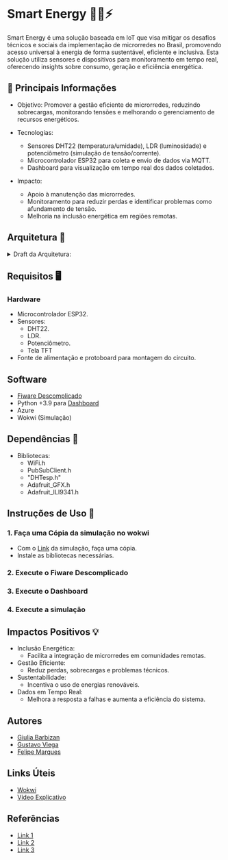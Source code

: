 # Smart Energy 🍃🧠⚡

Smart Energy é uma solução baseada em IoT que visa mitigar os desafios técnicos e sociais da implementação de microrredes no Brasil, 
promovendo acesso universal à energia de forma sustentável, eficiente e inclusiva. 
Esta solução utiliza sensores e dispositivos para monitoramento em tempo real, oferecendo insights sobre consumo, geração e eficiência energética.

## 📌 Principais Informações
- Objetivo: Promover a gestão eficiente de microrredes, reduzindo sobrecargas, monitorando tensões e melhorando o gerenciamento de recursos energéticos.
- Tecnologias:

    - Sensores DHT22 (temperatura/umidade), LDR (luminosidade) e potenciômetro (simulação de tensão/corrente).
    - Microcontrolador ESP32 para coleta e envio de dados via MQTT.
    - Dashboard para visualização em tempo real dos dados coletados.
- Impacto:
  - Apoio à manutenção das microrredes.
  - Monitoramento para reduzir perdas e identificar problemas como afundamento de tensão.
  - Melhoria na inclusão energética em regiões remotas.
 
## Arquitetura 🔨
<details>
    <summary>Draft da Arquitetura:</summary>
    <img src="Arquitetura_SmartEnergy.png"  />
  </details>

## Requisitos 🖥️
### Hardware
- Microcontrolador ESP32.
- Sensores:
    - DHT22.
    - LDR.
    - Potenciômetro.
    - Tela TFT
- Fonte de alimentação e protoboard para montagem do circuito.
## Software
- [Fiware Descomplicado](https://github.com/fabiocabrini/fiware)
- Python +3.9 para [Dashboard](dashboard.py)
- Azure
- Wokwi (Simulação)

## Dependências 📝
- Bibliotecas:
  - WiFi.h
  - PubSubClient.h
  - "DHTesp.h"
  - Adafruit_GFX.h
  - Adafruit_ILI9341.h

## Instruções de Uso 🚀
### 1. Faça uma Cópia da simulação no wokwi
- Com o [Link](https://wokwi.com/projects/414460259051014145) da simulação, faça uma cópia.
- Instale as bibliotecas necessárias.
### 2. Execute o Fiware Descomplicado
### 3. Execute o Dashboard
### 4. Execute a simulação

## Impactos Positivos 💡
- Inclusão Energética:
  - Facilita a integração de microrredes em comunidades remotas.
- Gestão Eficiente:
  - Reduz perdas, sobrecargas e problemas técnicos.
- Sustentabilidade:
  - Incentiva o uso de energias renováveis.
- Dados em Tempo Real:
  - Melhora a resposta a falhas e aumenta a eficiência do sistema.

## Autores
- [Giulia Barbizan](https://github.com/Giulia-Rocha)
- [Gustavo Viega](https://github.com/Vieg4)
- [Felipe Marques](https://github.com/FelipeMarquesdeOliveira)

## Links Úteis
  - [Wokwi](https://wokwi.com/projects/414460259051014145)
  - [Vídeo Explicativo]()

## Referências
- [Link 1](https://repositorio.ifg.edu.br/bitstream/prefix/1229/3/trab.evento_RenanMoreiraSoares_MarceloEscobardeOliveira.pdf)
- [Link 2](https://www.gta.ufrj.br/ensino/eel878/redes1-2016-1/16_1/smartgrid/#perguntas)
- [Link 3](https://www.ecodebate.com.br/2020/10/02/o-futuro-da-gestao-de-energia-sao-os-microgrids/)
